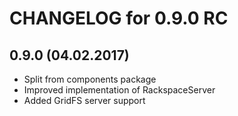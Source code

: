 CHANGELOG for 0.9.0 RC
======================

0.9.0 (04.02.2017)
-----
  * Split from components package
  * Improved implementation of RackspaceServer
  * Added GridFS server support
